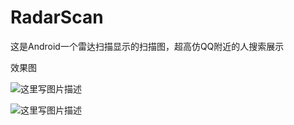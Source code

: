 # RadarScan
这是Android一个雷达扫描显示的扫描图，超高仿QQ附近的人搜索展示


效果图

![这里写图片描述](http://img.blog.csdn.net/20160505001804763)

![这里写图片描述](http://img.blog.csdn.net/20160505002654525)
